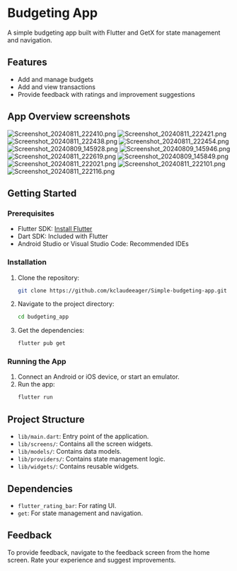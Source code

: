 # Budgeting App

A simple budgeting app built with Flutter and GetX for state management and navigation.

## Features

- Add and manage budgets
- Add and view transactions
- Provide feedback with ratings and improvement suggestions

## App Overview screenshots
![Screenshot_20240811_222410.png](assets/Screenshot_20240811_222410.png)
![Screenshot_20240811_222421.png](assets/Screenshot_20240811_222421.png)
![Screenshot_20240811_222438.png](assets/Screenshot_20240811_222438.png)
![Screenshot_20240811_222454.png](assets/Screenshot_20240811_222454.png)
![Screenshot_20240809_145928.png](assets/Screenshot_20240809_145928.png)
![Screenshot_20240809_145946.png](assets/Screenshot_20240809_145946.png)
![Screenshot_20240811_222619.png](assets/Screenshot_20240811_222619.png)
![Screenshot_20240809_145849.png](assets/Screenshot_20240809_145849.png)
![Screenshot_20240811_222021.png](assets/Screenshot_20240811_222021.png)
![Screenshot_20240811_222101.png](assets/Screenshot_20240811_222101.png)
![Screenshot_20240811_222116.png](assets/Screenshot_20240811_222116.png)

## Getting Started

### Prerequisites

- Flutter SDK: [Install Flutter](https://flutter.dev/docs/get-started/install)
- Dart SDK: Included with Flutter
- Android Studio or Visual Studio Code: Recommended IDEs

### Installation

1. Clone the repository:
   ```sh
   git clone https://github.com/kclaudeeager/Simple-budgeting-app.git
   ```
2. Navigate to the project directory:
   ```sh
   cd budgeting_app
   ```
3. Get the dependencies:
   ```sh
   flutter pub get
   ```

### Running the App

1. Connect an Android or iOS device, or start an emulator.
2. Run the app:
   ```sh
   flutter run
   ```

## Project Structure

- `lib/main.dart`: Entry point of the application.
- `lib/screens/`: Contains all the screen widgets.
- `lib/models/`: Contains data models.
- `lib/providers/`: Contains state management logic.
- `lib/widgets/`: Contains reusable widgets.

## Dependencies

- `flutter_rating_bar`: For rating UI.
- `get`: For state management and navigation.

## Feedback

To provide feedback, navigate to the feedback screen from the home screen. Rate your experience and suggest improvements.
